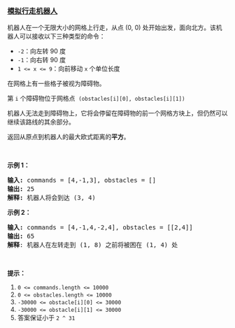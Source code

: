 ### [模拟行走机器人](https://leetcode-cn.com/problems/walking-robot-simulation)

<p>机器人在一个无限大小的网格上行走，从点&nbsp;(0, 0) 处开始出发，面向北方。该机器人可以接收以下三种类型的命令：</p>

<ul>
	<li><code>-2</code>：向左转&nbsp;90 度</li>
	<li><code>-1</code>：向右转 90 度</li>
	<li><code>1 &lt;= x &lt;= 9</code>：向前移动&nbsp;<code>x</code>&nbsp;个单位长度</li>
</ul>

<p>在网格上有一些格子被视为障碍物。</p>

<p>第 <code>i</code>&nbsp;个障碍物位于网格点 &nbsp;<code>(obstacles[i][0], obstacles[i][1])</code></p>

<p>机器人无法走到障碍物上，它将会停留在障碍物的前一个网格方块上，但仍然可以继续该路线的其余部分。</p>

<p>返回从原点到机器人的最大欧式距离的<strong>平方</strong>。</p>

<p>&nbsp;</p>

<p><strong>示例 1：</strong></p>

<pre><strong>输入: </strong>commands = [4,-1,3], obstacles = []
<strong>输出: </strong>25
<strong>解释:</strong> 机器人将会到达 (3, 4)
</pre>

<p><strong>示例&nbsp;2：</strong></p>

<pre><strong>输入: </strong>commands = [4,-1,4,-2,4], obstacles = [[2,4]]
<strong>输出: </strong>65
<strong>解释</strong>: 机器人在左转走到 (1, 8) 之前将被困在 (1, 4) 处
</pre>

<p>&nbsp;</p>

<p><strong>提示：</strong></p>

<ol>
	<li><code>0 &lt;= commands.length &lt;= 10000</code></li>
	<li><code>0 &lt;= obstacles.length &lt;= 10000</code></li>
	<li><code>-30000 &lt;= obstacle[i][0] &lt;= 30000</code></li>
	<li><code>-30000 &lt;= obstacle[i][1] &lt;= 30000</code></li>
	<li>答案保证小于&nbsp;<code>2 ^ 31</code></li>
</ol>
